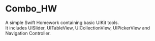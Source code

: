 # Combo_HW
A simple Swift Homework containing basic UIKit tools.</br>
It includes UISlider, UITableView, UICollectionView, UIPickerView and Navigation Controller.</br>
